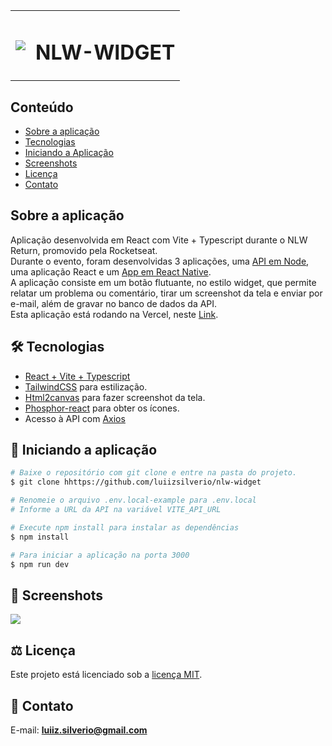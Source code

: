 <table>
  <tr>
    <td><img src="https://github.com/luiizsilverio/nlw-widget/blob/main/src/assets/bug.svg" /></td>
    <td><h1>NLW-WIDGET</h1></td>
  </tr>
</table>

## Conteúdo
* [Sobre a aplicação](#sobre-a-aplicação)
* [Tecnologias](#hammer_and_wrench-tecnologias)
* [Iniciando a Aplicação](#car-Iniciando-a-aplicação)
* [Screenshots](#camera_flash-screenshots)
* [Licença](#balance_scale-licença)
* [Contato](#email-contato)

## Sobre a aplicação
Aplicação desenvolvida em React com Vite + Typescript durante o NLW Return, promovido pela Rocketseat.<br />
Durante o evento, foram desenvolvidas 3 aplicações, uma [API em Node](https://github.com/luiizsilverio/nlw-prisma), uma aplicação React e um [App em React Native](https://github.com/luiizsilverio/nlw-mobile).<br />
A aplicação consiste em um botão flutuante, no estilo widget, que permite relatar um problema ou comentário, tirar um screenshot da tela e enviar por e-mail, além de gravar no banco de dados da API.<br />
Esta aplicação está rodando na Vercel, neste [Link](https://nlw-widget-snowy.vercel.app).

## :hammer_and_wrench: Tecnologias
* <ins>React + Vite + Typescript</ins>
* <ins>TailwindCSS</ins> para estilização.
* <ins>Html2canvas</ins> para fazer screenshot da tela.
* <ins>Phosphor-react</ins> para obter os ícones.
* Acesso à API com <ins>Axios</ins>

## :car: Iniciando a aplicação
```bash
# Baixe o repositório com git clone e entre na pasta do projeto.
$ git clone hhttps://github.com/luiizsilverio/nlw-widget

# Renomeie o arquivo .env.local-example para .env.local
# Informe a URL da API na variável VITE_API_URL

# Execute npm install para instalar as dependências
$ npm install

# Para iniciar a aplicação na porta 3000
$ npm run dev
```

## :camera_flash: Screenshots
![](https://github.com/luiizsilverio/nlw-widget/blob/main/src/assets/nlw-widget.gif)

## :balance_scale: Licença
Este projeto está licenciado sob a [licença MIT](LICENSE).

## :email: Contato

E-mail: [**luiiz.silverio@gmail.com**](mailto:luiiz.silverio@gmail.com)
